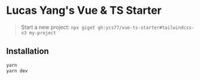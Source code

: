 # Lucas Yang's Vue & TS Starter

> Start a new project: `npx giget gh:ycs77/vue-ts-starter#tailwindcss-v3 my-project`

## Installation

```bash
yarn
yarn dev
```
